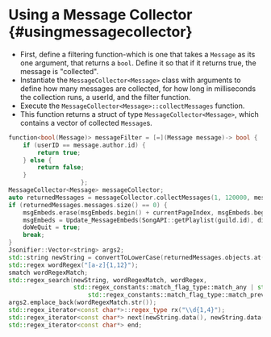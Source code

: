 Using a Message Collector {#usingmessagecollector}
============
- First, define a filtering function-which is one that takes a `Message` as its one argument, that returns a `bool`. Define it so that if it returns true, the message is "collected".
- Instantiate the `MessageCollector<Message>` class with arguments to define how many messages are collected, for how long in milliseconds the collection runs, a userId, and the filter function.
- Execute the `MessageCollector<Message>::collectMessages` function.
- This function returns a struct of type `MessageCollector<Message>`, which contains a vector of collected `Message`s.
 
```cpp
function<bool(Message)> messageFilter = [=](Message message)-> bool {
	if (userID == message.author.id) {
		return true;
	} else {
		return false;
	}
                    };
MessageCollector<Message> messageCollector;
auto returnedMessages = messageCollector.collectMessages(1, 120000, messageFilter);
if (returnedMessages.messages.size() == 0) {
	msgEmbeds.erase(msgEmbeds.begin() + currentPageIndex, msgEmbeds.begin() + currentPageIndex + 1);
	msgEmbeds = Update_MessageEmbeds(SongAPI::getPlaylist(guild.id), discordGuild, newEvent, args.eventData, currentPageIndex);
	doWeQuit = true;
	break;
}
Jsonifier::Vector<string> args2;
std::string newString = convertToLowerCase(returnedMessages.objects.at(0).content);
std::regex wordRegex("[a-z]{1,12}");
smatch wordRegexMatch;
std::regex_search(newString, wordRegexMatch, wordRegex,
				  std::regex_constants::match_flag_type::match_any | std::regex_constants::match_flag_type::match_not_null |
					  std::regex_constants::match_flag_type::match_prev_avail);
args2.emplace_back(wordRegexMatch.str());
std::regex_iterator<const char*>::regex_type rx("\\d{1,4}");
std::regex_iterator<const char*> next(newString.data(), newString.data() + strlen(newString.data()), rx);
std::regex_iterator<const char*> end;
```